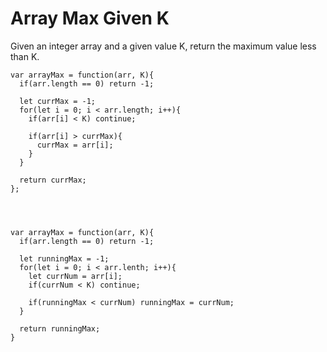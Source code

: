 # Array Max Given K

Given an integer array and a given value K, return the maximum value less than K.

```
var arrayMax = function(arr, K){
  if(arr.length == 0) return -1;

  let currMax = -1;
  for(let i = 0; i < arr.length; i++){
    if(arr[i] < K) continue;

    if(arr[i] > currMax){
      currMax = arr[i];
    }
  }

  return currMax;
};




var arrayMax = function(arr, K){
  if(arr.length == 0) return -1;

  let runningMax = -1;
  for(let i = 0; i < arr.lenth; i++){
    let currNum = arr[i];
    if(currNum < K) continue;

    if(runningMax < currNum) runningMax = currNum;
  }

  return runningMax;
}

```
